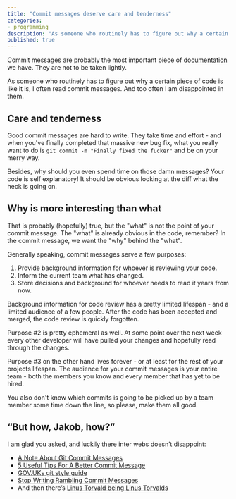 ```yaml
---
title: "Commit messages deserve care and tenderness"
categories:
- programming
description: "As someone who routinely has to figure out why a certain piece of code is like it is, I often read commit messages. And too often I am disappointed in them."
published: true
---
```

Commit messages are probably the most important piece of [documentation](http://mislav.uniqpath.com/2014/02/hidden-documentation/) we have. They are not to be taken lightly.

As someone who routinely has to figure out why a certain piece of code is like it is, I often read commit messages. And too often I am disappointed in them.

<!--more-->

## Care and tenderness

Good commit messages are hard to write. They take time and effort - and when you've finally completed that massive new bug fix, what you really want to do is `git commit -m "Finally fixed the fucker"` and be on your merry way.

Besides, why should you even spend time on those damn messages? Your code is self explanatory! It should be obvious looking at the diff what the heck is going on.

## Why is more interesting than what

That is probably (hopefully) true, but the "what" is not the point of your commit message. The "what" is already obvious in the code, remember? In the commit message, we want the "why" behind the "what".

Generally speaking, commit messages serve a few purposes:

1. Provide background information for whoever is reviewing your code.
2. Inform the current team what has changed.
3. Store decisions and background for whoever needs to read it years from now.

Background information for code review has a pretty limited lifespan - and a limited audience of a few people. After the code has been accepted and merged, the code review is quickly forgotten.

Purpose #2 is pretty ephemeral as well. At some point over the next week every other developer will have pulled your changes and hopefully read through the changes.

Purpose #3 on the other hand lives forever - or at least for the rest of your projects lifespan. The audience for your commit messages is your entire team - both the members you know and every member that has yet to be hired.

You also don't know which commits is going to be picked up by a team member some time down the line, so please, make them all good.

## “But how, Jakob, how?”

I am glad you asked, and luckily there inter webs doesn’t disappoint:

* [A Note About Git Commit Messages](http://tbaggery.com/2008/04/19/a-note-about-git-commit-messages.html)
* [5 Useful Tips For A Better Commit Message](http://robots.thoughtbot.com/5-useful-tips-for-a-better-commit-message)
* [GOV.UKs git style guide](https://github.com/alphagov/styleguides/blob/master/git.md#commit-messages)
* [Stop Writing Rambling Commit Messages](http://stopwritingramblingcommitmessages.com/)
* And then there’s [Linus Torvald being Linus Torvalds](https://github.com/torvalds/linux/pull/17#issuecomment-5659933)
